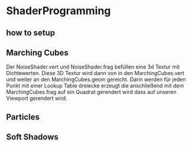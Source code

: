 # ShaderProgramming

## how to setup

## Marching Cubes
Der NoiseShader.vert und NoiseShader.frag befüllen eine 3d Textur mit Dichtewerten. Diese 3D Textur wird dann von in den MarchingCubes.vert und weiter an den MarchingCubes.geom gereicht. Darin werden für jeden Punkt mit einer Lookup Table dreiecke erzeugt die anschließend mit dem MarchingCubes.frag auf ein Quadrat gerendert wird dass auf unseren Viewport gerendert wird.

## Particles 

## Soft Shadows 

## 
